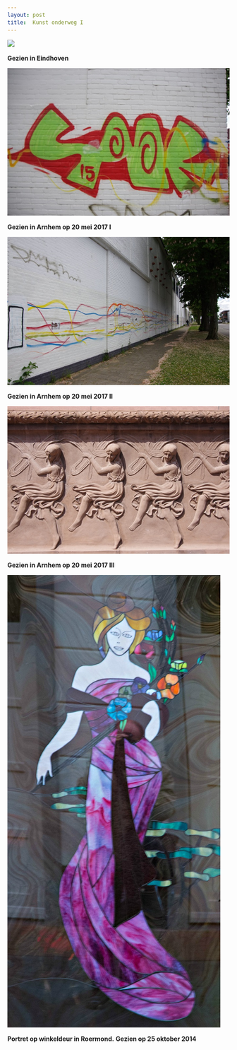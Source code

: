 ```yaml
---
layout: post
title:  Kunst onderweg I
---
```

![](/Mijn-fotoblog/img/IMGP4398.jpg-2)

**Gezien in Eindhoven**

![](/img/IMGP8070.jpg-2)

**Gezien in Arnhem op 20 mei 2017 I**

![](/img/IMGP8073.jpg-2)

**Gezien in Arnhem op 20 mei 2017 II**

![](/img/IMGP8082.jpg-2)

**Gezien in Arnhem op 20 mei 2017 III**

![](/img/Vrouw.jpg)

**Portret op winkeldeur in Roermond.**
**Gezien op 25 oktober 2014**
